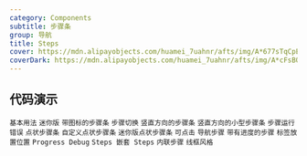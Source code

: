 ```yaml
---
category: Components
subtitle: 步骤条
group: 导航
title: Steps
cover: https://mdn.alipayobjects.com/huamei_7uahnr/afts/img/A*677sTqCpE3wAAAAAAAAAAAAADrJ8AQ/original
coverDark: https://mdn.alipayobjects.com/huamei_7uahnr/afts/img/A*cFsBQLA0b7UAAAAAAAAAAAAADrJ8AQ/original
---
```


## 代码演示

<!-- prettier-ignore -->
<code src="./demo/simple.tsx">基本用法</code>
<code src="./demo/small-size.tsx">迷你版</code>
<code src="./demo/icon.tsx">带图标的步骤条</code>
<code src="./demo/step-next.tsx">步骤切换</code>
<code src="./demo/vertical.tsx">竖直方向的步骤条</code>
<code src="./demo/vertical-small.tsx">竖直方向的小型步骤条</code>
<code src="./demo/error.tsx">步骤运行错误</code>
<code src="./demo/progress-dot.tsx">点状步骤条</code>
<code src="./demo/customized-progress-dot.tsx">自定义点状步骤条</code>
<code src="./demo/progress-dot-small.tsx" debug>迷你版点状步骤条</code>
<code src="./demo/clickable.tsx">可点击</code>
<code src="./demo/nav.tsx">导航步骤</code>
<code src="./demo/progress.tsx">带有进度的步骤</code>
<code src="./demo/label-placement.tsx">标签放置位置</code>
<code src="./demo/progress-debug.tsx" debug>Progress Debug</code>
<code src="./demo/steps-in-steps.tsx" debug>Steps 嵌套 Steps</code>
<code src="./demo/inline.tsx">内联步骤</code>
<code src="./demo/wireframe.tsx" debug>线框风格</code>
